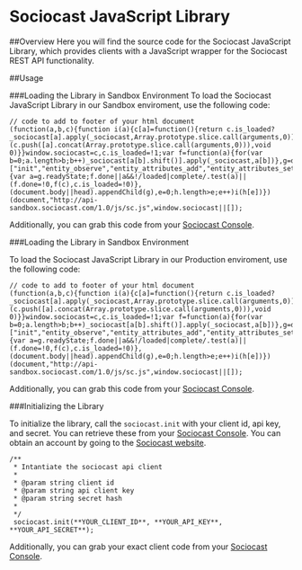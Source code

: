 # Sociocast JavaScript Library

##Overview
Here you will find the source code for the Sociocast JavaScript Library, which provides clients with a JavaScript wrapper for the Sociocast REST API functionality. 

##Usage

###Loading the Library in Sandbox Environment
To load the Sociocast JavaScript Library in our Sandbox enviroment, use the following code:

    // code to add to footer of your html document
    (function(a,b,c){function i(a){c[a]=function(){return c.is_loaded?_sociocast[a].apply(_sociocast,Array.prototype.slice.call(arguments,0)):(c.push([a].concat(Array.prototype.slice.call(arguments,0))),void 0)}}window.sociocast=c,c.is_loaded=!1;var f=function(a){for(var b=0;a.length>b;b++)_sociocast[a[b].shift()].apply(_sociocast,a[b])},g=document.createElement("script"),h=["init","entity_observe","entity_attributes_add","entity_attributes_set","entity_attributes_del","entity_attributes_modify","entity_profile"];for(g.type="text/javascript",g.src=b,g.async=!0,g.onreadystatechange=g.onload=function(){var a=g.readyState;f.done||a&&!/loaded|complete/.test(a)||(f.done=!0,f(c),c.is_loaded=!0)},(document.body||head).appendChild(g),e=0;h.length>e;e++)i(h[e])})(document,"http://api-sandbox.sociocast.com/1.0/js/sc.js",window.sociocast||[]);

Additionally, you can grab this code from your [Sociocast Console](https://console.sociocast.com). 

###Loading the Library in Sandbox Environment

To load the Sociocast JavaScript Library in our Production enviroment, use the following code:

    // code to add to footer of your html document
    (function(a,b,c){function i(a){c[a]=function(){return c.is_loaded?_sociocast[a].apply(_sociocast,Array.prototype.slice.call(arguments,0)):(c.push([a].concat(Array.prototype.slice.call(arguments,0))),void 0)}}window.sociocast=c,c.is_loaded=!1;var f=function(a){for(var b=0;a.length>b;b++)_sociocast[a[b].shift()].apply(_sociocast,a[b])},g=document.createElement("script"),h=["init","entity_observe","entity_attributes_add","entity_attributes_set","entity_attributes_del","entity_attributes_modify","entity_profile"];for(g.type="text/javascript",g.src=b,g.async=!0,g.onreadystatechange=g.onload=function(){var a=g.readyState;f.done||a&&!/loaded|complete/.test(a)||(f.done=!0,f(c),c.is_loaded=!0)},(document.body||head).appendChild(g),e=0;h.length>e;e++)i(h[e])})(document,"http://api-sandbox.sociocast.com/1.0/js/sc.js",window.sociocast||[]);

Additionally, you can grab this code from your [Sociocast Console](https://console.sociocast.com). 

###Initializing the Library

To initialize the library, call the `sociocast.init` with your client id, api key, and secret. You can retrieve these from your [Sociocast Console](https://console.sociocast.com). You can obtain an account by going to the [Sociocast website](http://www.sociocast.com).  

    /**
     * Intantiate the sociocast api client
     *
     * @param string client id
     * @param string api client key
     * @param string secret hash
     *
     */
     sociocast.init(**YOUR_CLIENT_ID**, **YOUR_API_KEY**, **YOUR_API_SECRET**);
     
Additionally, you can grab your exact client code from your [Sociocast Console](https://console.sociocast.com).      
